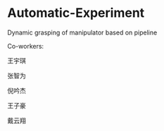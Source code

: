 # Automatic-Experiment
Dynamic grasping of manipulator based on pipeline


Co-workers:

王宇琪

张智为

倪吟杰

王子豪

戴云翔

